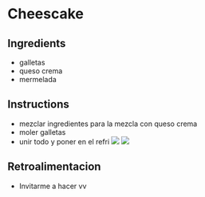 # Cheescake
## Ingredients
* galletas
* queso crema
* mermelada
## Instructions
* mezclar ingredientes para la mezcla con queso crema
* moler galletas
* unir todo y poner en el refri
![ ](https://www.paulinacocina.net/wp-content/uploads/2025/01/receta-de-cheesecake-1742898428-1200x900.jpg)
![ ](https://img1.picmix.com/output/pic/normal/9/4/3/4/5854349_5e7b5.gif)
## Retroalimentacion 
* Invitarme a hacer vv 
